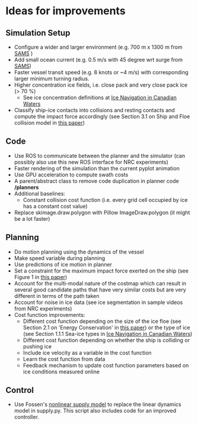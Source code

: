 # Ideas for improvements

## Simulation Setup
- Configure a wider and larger environment (e.g. 700 m x 1300 m from [SAMS](https://ntnuopen.ntnu.no/ntnu-xmlui/handle/11250/2600326) )
- Add small ocean current (e.g. 0.5 m/s with 45 degree wrt surge from [SAMS](https://ntnuopen.ntnu.no/ntnu-xmlui/handle/11250/2600326))
- Faster vessel transit speed (e.g. 8 knots or ~4 m/s) with corresponding larger minimum turning radius.
- Higher concentration ice fields, i.e. close pack and very close pack ice (> 70 %)
  - See ice concentration definitions at [Ice Navigation in Canadian Waters](https://www.ccg-gcc.gc.ca/publications/icebreaking-deglacage/ice-navigation-glaces/page07-eng.html)
- Classify ship-ice contacts into collisions and resting contacts and compute the impact force accordingly (see Section 3.1 on Ship and Floe collision model in [this paper](https://www.sciencedirect.com/science/article/pii/S095183392030160X5))

## Code
- Use ROS to communicate between the planner and the simulator (can possibly also use this new ROS interface for NRC experiments)
- Faster rendering of the simulation than the current pyplot animation
- Use GPU acceleration to compute swath costs
- A parent/abstract class to remove code duplication in planner code **/planners**
- Additional baselines:
  - Constant collision cost function (i.e. every grid cell occupied by ice has a constant cost value)
- Replace skimage.draw.polygon with Pillow ImageDraw.polygon (it might be a lot faster)

## Planning
- Do motion planning using the dynamics of the vessel
- Make speed variable during planning
- Use predictions of ice motion in planner
- Set a constraint for the maximum impact force exerted on the ship (see Figure 1 in [this paper](https://arxiv.org/pdf/2209.02389))
- Account for the multi-modal nature of the costmap which can result in several good candidate paths that have very similar costs
  but are very different in terms of the path taken
- Account for noise in ice data (see ice segmentation in sample videos from NRC experiments)
- Cost function improvements:
  - Different cost function depending on the size of the ice floe (see Section 2.1 on 'Energy Conservation' in [this paper](https://www.mdpi.com/2077-1312/10/2/165))
    or the type of ice (see Section 1.1.1 Sea-ice types in [Ice Navigation in Canadian Waters](https://www.ccg-gcc.gc.ca/publications/icebreaking-deglacage/ice-navigation-glaces/page07-eng.html))
  - Different cost function depending on whether the ship is colliding or pushing ice 
  - Include ice velocity as a variable in the cost function
  - Learn the cost function from data 
  - Feedback mechanism to update cost function parameters based on ice conditions measured online

## Control
- Use Fossen's [nonlinear supply model](https://github.com/cybergalactic/MSS/blob/master/VESSELS/SIMosv.m) to replace the linear dynamics model in supply.py.
  This script also includes code for an improved controller.
